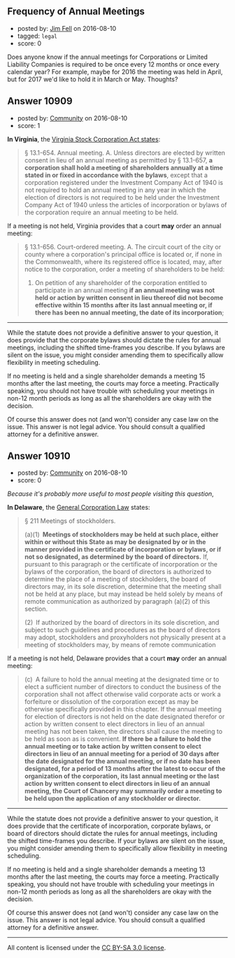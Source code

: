 ## Frequency of Annual Meetings

- posted by: [Jim Fell](https://stackexchange.com/users/74611/jim-fell) on 2016-08-10
- tagged: `legal`
- score: 0

<p>Does anyone know if the annual meetings for Corporations or Limited Liability Companies is required to be once every 12 months or once every calendar year?  For example, maybe for 2016 the meeting was held in April, but for 2017 we'd like to hold it in March or May.  Thoughts?</p>



## Answer 10909

- posted by: [Community](https://stackexchange.com/users/-1/community) on 2016-08-10
- score: 1

<p><strong>In Virginia</strong>, the <a href="http://law.lis.virginia.gov/vacodepopularnames/virginia-stock-corporation-act/" rel="nofollow">Virginia Stock Corporation Act states</a>:</p>

<blockquote>
  <p>§ 13.1-654. Annual meeting.
  A. Unless directors are elected by written consent in lieu of an annual meeting as permitted by § 13.1-657, <strong>a corporation shall hold a meeting of shareholders annually at a time stated in or fixed in accordance with the bylaws</strong>, except that a corporation registered under the Investment Company Act of 1940 is not required to hold an annual meeting in any year in which the election of directors is not required to be held under the Investment Company Act of 1940 unless the articles of incorporation or bylaws of the corporation require an annual meeting to be held.</p>
</blockquote>

<p>If a meeting is not held, Virginia provides that a court <strong>may</strong> order an annual meeting:</p>

<blockquote>
  <p>§ 13.1-656. Court-ordered meeting.
  A. The circuit court of the city or county where a corporation's principal office is located or, if none in the Commonwealth, where its registered office is located, may, after notice to the corporation, order a meeting of shareholders to be held:</p>
  
  <ol>
  <li>On petition of any shareholder of the corporation entitled to participate in an annual meeting <strong>if an annual meeting was not held or action by written consent in lieu thereof did not become effective within 15 months after its last annual meeting or, if there has been no annual meeting, the date of its incorporation</strong>;</li>
  </ol>
</blockquote>

<hr>

<p>While the statute does not provide a definitive answer to your question, it does provide that the corporate bylaws should dictate the rules for annual meetings, including the shifted time-frames you describe. If you bylaws are silent on the issue, you might consider amending them to specifically allow flexibility in meeting scheduling.</p>

<p>If no meeting is held and a single shareholder demands a meeting 15 months after the last meeting, the courts may force a meeting. Practically speaking, you should not have trouble with scheduling your meetings in non-12 month periods as long as all the shareholders are okay with the decision.</p>

<p>Of course this answer does not (and won't) consider any case law on the issue. This answer is not legal advice. You should consult a qualified attorney for a definitive answer.</p>



## Answer 10910

- posted by: [Community](https://stackexchange.com/users/-1/community) on 2016-08-10
- score: 0

<p><em>Because it's probably more useful to most people visiting this question</em>,</p>

<p><strong>In Delaware</strong>, the <a href="http://delcode.delaware.gov/title8/c001/" rel="nofollow">General Corporation Law</a> states:</p>

<blockquote>
  <p>§ 211 Meetings of stockholders.</p>
  
  <p>(a)(1) <strong>Meetings of stockholders may be held at such place, either within or without this State as may be designated by or in the manner provided in the certificate of incorporation or bylaws, or if not so designated, as determined by the board of directors.</strong> If, pursuant to this paragraph or the certificate of incorporation or the bylaws of the corporation, the board of directors is authorized to determine the place of a meeting of stockholders, the board of directors may, in its sole discretion, determine that the meeting shall not be held at any place, but may instead be held solely by means of remote communication as authorized by paragraph (a)(2) of this section.</p>
  
  <p>(2) If authorized by the board of directors in its sole discretion, and subject to such guidelines and procedures as the board of directors may adopt, stockholders and proxyholders not physically present at a meeting of stockholders may, by means of remote communication</p>
</blockquote>

<p>If a meeting is not held, Delaware provides that a court <strong>may</strong> order an annual meeting:</p>

<blockquote>
  <p>(c) A failure to hold the annual meeting at the designated time or to elect a sufficient number of directors to conduct the business of the corporation shall not affect otherwise valid corporate acts or work a forfeiture or dissolution of the corporation except as may be otherwise specifically provided in this chapter. If the annual meeting for election of directors is not held on the date designated therefor or action by written consent to elect directors in lieu of an annual meeting has not been taken, the directors shall cause the meeting to be held as soon as is convenient. <strong>If there be a failure to hold the annual meeting or to take action by written consent to elect directors in lieu of an annual meeting for a period of 30 days after the date designated for the annual meeting, or if no date has been designated, for a period of 13 months after the latest to occur of the organization of the corporation, its last annual meeting or the last action by written consent to elect directors in lieu of an annual meeting, the Court of Chancery may summarily order a meeting to be held upon the application of any stockholder or director.</strong></p>
</blockquote>

<hr>

<p>While the statute does not provide a definitive answer to your question, it does provide that the certificate of incorporation, corporate bylaws, or board of directors should dictate the rules for annual meetings, including the shifted time-frames you describe. If your bylaws are silent on the issue, you might consider amending them to specifically allow flexibility in meeting scheduling.</p>

<p>If no meeting is held and a single shareholder demands a meeting 13 months after the last meeting, the courts may force a meeting. Practically speaking, you should not have trouble with scheduling your meetings in non-12 month periods as long as all the shareholders are okay with the decision.</p>

<p>Of course this answer does not (and won't) consider any case law on the issue. This answer is not legal advice. You should consult a qualified attorney for a definitive answer.</p>




---

All content is licensed under the [CC BY-SA 3.0 license](https://creativecommons.org/licenses/by-sa/3.0/).
